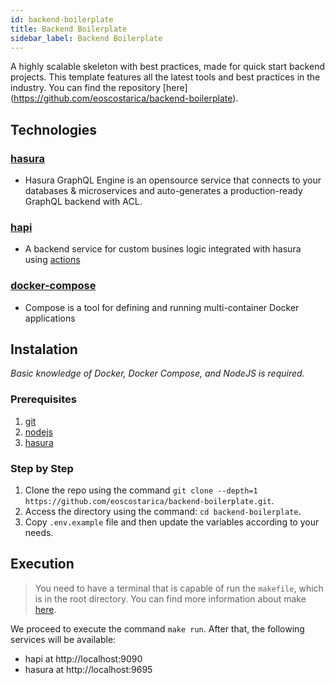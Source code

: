```yaml
---
id: backend-boilerplate
title: Backend Boilerplate
sidebar_label: Backend Boilerplate
---
```


A highly scalable skeleton with best practices, made for quick start backend projects. 
This template features all the latest tools and best practices in the industry. You can find the repository [here] (https://github.com/eoscostarica/backend-boilerplate).

## Technologies

### **[hasura](https://hasura.io)**

- Hasura GraphQL Engine is an opensource service that connects to your databases & microservices and auto-generates a production-ready GraphQL backend with ACL.

### **[hapi](https://hapi.dev/)**

- A backend service for custom busines logic integrated with hasura using [actions](https://hasura.io/docs/1.0/graphql/manual/actions/index.html#actions)

### **[docker-compose](https://docs.docker.com/compose/)**

- Compose is a tool for defining and running multi-container Docker applications

## Instalation

*Basic knowledge of Docker, Docker Compose, and NodeJS is required.*

### Prerequisites

1. [git](https://git-scm.com/)
1. [nodejs](https://nodejs.org)
1. [hasura](https://hasura.io/docs/1.0/graphql/core/hasura-cli/install-hasura-cli.html#install-a-binary-globally)

### Step by Step
1. Clone the repo using the command `git clone --depth=1 https://github.com/eoscostarica/backend-boilerplate.git`.
1. Access the directory using the command: `cd backend-boilerplate`.
1. Copy `.env.example` file and then update the variables according to your needs.

## Execution
> You need to have a terminal that is capable of run the `makefile`, which is in the root directory. You can find more information about make [here](https://www.gnu.org/software/make/manual/make.html).

We proceed to execute the command `make run`. After that, the following services will be available:
- hapi at http://localhost:9090
- hasura at http://localhost:9695
